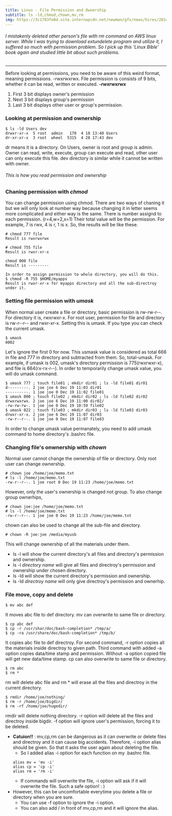 ```yaml
---
title: Linux - File Permission and Ownership
subtitle: ls -ld,chmod,chown,mv,rm
img: https://3c1703fe8d.site.internapcdn.net/newman/gfx/news/hires/2014/linux.jpg
---
```

###### I mistakenly deleted other person's file with rm command on AWS linux server. While I was trying to download extundelete program and utilize it, I suffered so much with permission problem. So I pick up this 'Linux Bible' book again and studied little bit about such problems. 
---
Before looking at permissions, you need to be aware of this weird format, meaning permissions. -rwxrwxrwx. File permission is consists of 9 bits, whether it can be read, written or executed.
__*-rwxrwxrwx*__ 
1. First 3 bit displays owner's permission
2. Next 3 bit displays group's permission
3. Last 3 bit displays other user or group's permission.
### Looking at permission and ownership
```linux
$ ls -ld Users dev
drwxr-xr-x  5 root  admin   170  4 18 13:40 Users
dr-xr-xr-x  3 root  wheel  5315  4 28 17:43 dev
```
dr means it is a directory. On Users, owner is root and group is admin. Owner can read, write, execute, group can execute and read, other user can only execute this file.
dev directory is similar while it cannot be written with owner.
###### This is how you read permission and ownership

### Chaning permission with *chmod*
You can change permission using chmod. There are two ways of chaning it but we will only look at number way because changing it in letter seems more complicated and either way is the same.
There is number assignd to each permission. (r=4,w=2,x=1)
Their total value will be the permission. For example, 7 is rwx, 4 is r, 1 is x. So, the results will be like these.
```linux
# chmod 777 file
Result is rwxrwxrwx
```
```linux
# chmod 755 file
Result is rwxr-xr-x
```
```linux
chmod 000 file
Result is ---------
```
```linux
In order to assign permission to whole directory, you will do this.
$ chmod -R 755 $HOME/myapps
Result is rwxr-xr-x for myapps directory and all the sub-directroy under it.
```
### Setting file permission with *umask*
When normal user create a file or directory, basic permission is rw-rw-r--. For directory it is, rwxrwxr-x. For root user, permission for file and directory is rw-r--r-- and rwxr-xr-x. Setting this is umask. If you type you can check the current umask.
```linux
$ umask
0002
```
Let's ignore the first 0 for now. This usmask value is considered as total 666 in file and 777 in directory and subtracted from them. So, total-umask. For example, if umask is 002, umask's directory permission is 775(rwxrwxr-x), and file is 664(rx-rx-r--). In order to temporarily change umask value, you will do umask command.
```linux
$ umask 777 ; touch file01 ; mkdir dir01 ; ls -ld file01 dir01
d---------. 2 joe joe 6 Dec 19 11:03 dir01
----------. 1 joe joe 0 Dec 19 11:02 file01
$ umask 000 ; touch file02 ; mkdir dir02 ; ls -ld file02 dir02
drwxrwxrwx. 2 joe joe 6 Dec 19 11:00 dir02/
-rw-rw-rw-. 1 joe joe 0 Dec 19 10:59 file02
$ umask 022 ; touch file03 ; mkdir dir03 ; ls -ld file03 dir03
drwxr-xr-x. 2 joe joe 6 Dec 19 11:07 dir03
-rw-r--r--. 1 joe joe 0 Dec 19 11:07 file03
```
In order to change umask value permanately, you need to add umask command to home directory's .bashrc file.
### Changing file's onwnership with *chown*
Normal user cannot change the ownership of file or directory. Only root user can change ownership.
```linux
# chown joe /home/joe/memo.txt
# ls -l /home/joe/memo.txt
-rw-r--r--. 1 joe root 0 Dec 19 11:23 /home/joe/memo.txt
```
However, only the user's ownership is changed not group. To also change group ownerhips,
```linux
# chown joe:joe /home/joe/memo.txt
# ls -l /home/joe/memo.txt
-rw-r--r--. 1 joe joe 0 Dec 19 11:23 /home/joe/memo.txt
```
chown can also be used to change all the sub-file and directory.
```linux
# chown -R joe:joe /media/myusb
```
This will change ownership of all the materials under them.
* ls -l will show the current directory's all files and directory's permission and ownership.
* ls -l *directory name* will give all files and directroy's permission and ownership under chosen directory.
* ls -ld will show the current directory's permission and ownership.
* ls -ld *directroy name* will only give directroy's permission and ownerhip.
### File move, copy and delete
```linux
$ mv abc def
```
It moves abc file to def directory. 
mv can overwrite to same file or directory.
```linux
$ cp abc def
$ cp -r /usr/shar/doc/bash-completion* /tmp/a/
$ cp -ra /usr/share/doc/bash-completion* /tmp/b/
```
It copies abc file to def directroy. For second command, -r option copies all the materials inside directroy to given path. Third command with added -a option copies data/time stamp and permission. Without -a option copied file will get new data/time stamp.
cp can also overwrite to same file or directory.
```linux
$ rm abc
$ rm *
```
rm will delete abc file and rm * will erase all the files and directroy in the current directory.
```linux
$ rmdir /home/joe/nothing/
$ rm -r /home/joe/bigdir/
$ rm -rf /home/joe/hugedir/
```
rmdir will delete nothing directory. -r option will delete all the files and directroy inside bigdir. -f option will ignore user's permission, forcing it to be deleted.
* __Catuion!!__ : mv,cp,rm can be dangerous as it can overwrite or delete files and directroy and it can cause big accidents. Therefore, -i option alias should be given. So that it asks the user again about deleting the file.
    * So I added alias -i option for each function on my .bashrc file.
    ```linux
    alias mv = 'mv -i'
    alias cp = 'cp -i'
    alias rm = 'rm -i'
    ```
    * If commands will overwrite the file, -i option will ask if it will overwrite the file. Such a safe option! : )
*  However, this can be uncomfortable everytime you delete a file or directory when you are sure.
    * You can use -f option to ignore the -i option. 
    * You can also add / in front of mv,cp,rm and it will ignore the alias.
